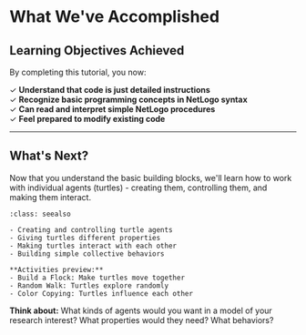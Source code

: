 # What We've Accomplished

## Learning Objectives Achieved

By completing this tutorial, you now:

✓ **Understand that code is just detailed instructions**  
✓ **Recognize basic programming concepts in NetLogo syntax**  
✓ **Can read and interpret simple NetLogo procedures**  
✓ **Feel prepared to modify existing code**

---

## What's Next?

Now that you understand the basic building blocks, we'll learn how to work with individual agents (turtles) - creating them, controlling them, and making them interact.

```{admonition} Coming Up: Working with Agents
:class: seealso

- Creating and controlling turtle agents
- Giving turtles different properties  
- Making turtles interact with each other
- Building simple collective behaviors

**Activities preview:**
- Build a Flock: Make turtles move together
- Random Walk: Turtles explore randomly  
- Color Copying: Turtles influence each other
```

**Think about:** What kinds of agents would you want in a model of your research interest? What properties would they need? What behaviors?
